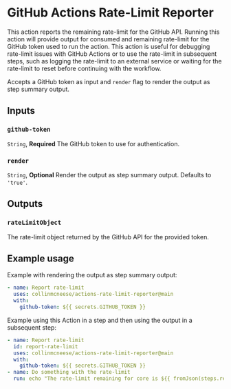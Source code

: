 # GitHub Actions Rate-Limit Reporter

This action reports the remaining rate-limit for the GitHub API.  Running this action will provide output for consumed and remaining rate-limit for the GitHub token used to run the action.  This action is useful for debugging rate-limit issues with GitHub Actions or to use the rate-limit in subsequent steps, such as logging the rate-limit to an external service or waiting for the rate-limit to reset before continuing with the workflow.

Accepts a GitHub token as input and `render` flag to render the output as step summary output.

## Inputs

### `github-token`

`String`, **Required** The GitHub token to use for authentication.

### `render`

`String`, **Optional** Render the output as step summary output.  Defaults to `'true'`.

## Outputs

### `rateLimitObject`

The rate-limit object returned by the GitHub API for the provided token.

## Example usage

Example with rendering the output as step summary output:

```yaml
- name: Report rate-limit
  uses: collinmcneese/actions-rate-limit-reporter@main
  with:
    github-token: ${{ secrets.GITHUB_TOKEN }}
```

Example using this Action in a step and then using the output in a subsequent step:

```yaml
- name: Report rate-limit
  id: report-rate-limit
  uses: collinmcneese/actions-rate-limit-reporter@main
  with:
    github-token: ${{ secrets.GITHUB_TOKEN }}
- name: Do something with the rate-limit
  run: echo "The rate-limit remaining for core is ${{ fromJson(steps.report-rate-limit.outputs.rateLimitObject).resources.core.remaining }}"
```
